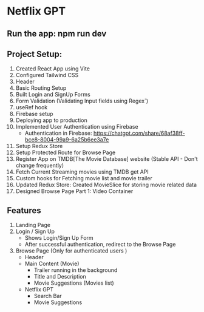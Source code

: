 # Netflix GPT

## Run the app: npm run dev

## Project Setup:
1. Created React App using Vite
2. Configured Tailwind CSS
3. Header
4. Basic Routing Setup
5. Built Login and SignUp Forms
6. Form Validation (Validating Input fields using Regex`)
7. useRef hook
8. Firebase setup
9. Deploying app to production
10. Implemented User Authentication using Firebase
    - Authentication in Firebase: https://chatgpt.com/share/68af38ff-bce8-8004-99a9-6a25b6ee3a7e
11. Setup Redux Store
12. Setup Protected Route for Browse Page
13. Register App on TMDB[The Movie Database] website (Stable API - Don't change frequently)
14. Fetch Current Streaming movies using TMDB get API 
15. Custom hooks for Fetching movie list and movie trailer
16. Updated Redux Store: Created MovieSlice for storing movie related data
17. Designed Browse Page Part 1: Video Container

## Features
1. Landing Page
2. Login / Sign Up
    - Shows Login/Sign Up Form
    - After successful authentication, redirect to the Browse Page    
3. Browse Page (Only for authenticated users )
    - Header
    - Main Content (Movie)
        - Trailer running in the background
        - Title and Description
        - Movie Suggestions (Movies list)
    - Netflix GPT
        - Search Bar
        - Movie Suggestions